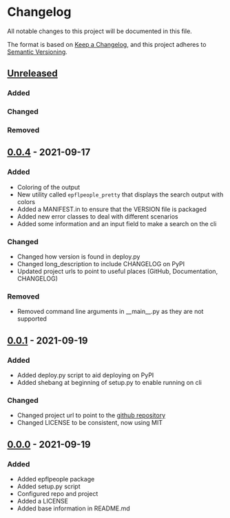 # Changelog
All notable changes to this project will be documented in this file.

The format is based on [Keep a Changelog](https://keepachangelog.com/en/1.0.0/),
and this project adheres to [Semantic Versioning](https://semver.org/spec/v2.0.0.html).

## [Unreleased]
### Added

### Changed

### Removed


## [0.0.4] - 2021-09-17
### Added
- Coloring of the output
- New utility called `epflpeople_pretty` that displays the search output with colors
- Added a MANIFEST.in to ensure that the VERSION file is packaged
- Added new error classes to deal with different scenarios
- Added some information and an input field to make a search on the cli

### Changed
- Changed how version is found in deploy.py
- Changed long_description to include CHANGELOG on PyPI
- Updated project urls to point to useful places (GitHub, Documentation, CHANGELOG)

### Removed
- Removed command line arguments in \_\_main\_\_.py as they are not supported

## [0.0.1] - 2021-09-19
### Added
- Added deploy.py script to aid deploying on PyPI
- Added shebang at beginning of setup.py to enable running on cli

### Changed
- Changed project url to point to the [github repository][REPO]
- Changed LICENSE to be consistent, now using MIT


## [0.0.0] - 2021-09-19
### Added
- Added epflpeople package
- Added setup.py script
- Configured repo and project
- Added a LICENSE
- Added base information in README.md



[Unreleased]: https://github.com/spaenleh/epfl-people-api/compare/v0.0.4...HEAD
[0.0.4]: https://github.com/olivierlacan/keep-a-changelog/compare/v0.0.1...v0.0.3
[0.0.1]: https://github.com/olivierlacan/keep-a-changelog/compare/v0.0.0...v0.0.1
[0.0.0]: https://github.com/spaenleh/epfl-people-api/releases/tag/v0.0.0

[REPO]: https://github.com/spaenleh/epfl-people-api



